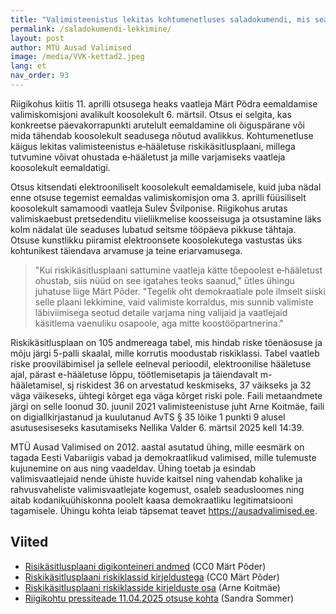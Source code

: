 ```yaml
---
title: "Valimisteenistus lekitas kohtumenetluses saladokumendi, mis seadvat ohtu e‑hääletuse"
permalink: /saladokumendi-lekkimine/
layout: post
author: MTÜ Ausad Valimised
image: /media/VVK-kettad2.jpeg
lang: et
nav_order: 93
---
```


Riigikohus kiitis 11. aprilli otsusega heaks vaatleja Märt Põdra eemaldamise valimiskomisjoni avalikult koosolekult 6. märtsil.
Otsus ei selgita, kas konkreetse päevakorrapunkti arutelult eemaldamine oli õiguspärane või mida tähendab koosolekult seadusega nõutud avalikkus. Kohtumenetluse käigus lekitas valimisteenistus e‑hääletuse riskikäsitlusplaani, millega tutvumine võivat ohustada e‑hääletust ja mille varjamiseks vaatleja koosolekult eemaldatigi.

Otsus kitsendati elektrooniliselt koosolekult eemaldamisele, kuid juba nädal enne otsuse tegemist eemaldas valimiskomisjon oma 3. aprilli füüsiliselt koosolekult samamoodi vaatleja Sulev Švilponise. Riigikohus arutas valimiskaebust pretsedenditu viieliikmelise koosseisuga ja otsustamine läks kolm nädalat üle seaduses lubatud seitsme tööpäeva pikkuse tähtaja. Otsuse kunstlikku piiramist elektroonsete koosolekutega vastustas üks kohtunikest täiendava arvamuse ja teine eriarvamusega.

> "Kui riskikäsitlusplaani sattumine vaatleja kätte tõepoolest e‑hääletust ohustab, siis nüüd on see igatahes teoks saanud," ütles ühingu juhatuse liige Märt Põder. "Tegelik oht demokraatiale pole ilmselt siiski selle plaani lekkimine, vaid valimiste korraldus, mis sunnib valimiste läbiviimisega seotud detaile varjama ning valijaid ja vaatlejaid käsitlema vaenuliku osapoole, aga mitte koostööpartnerina."

Riskikäsitlusplaan on 105 andmereaga tabel, mis hindab riske tõenäosuse ja mõju järgi 5-palli skaalal, mille korrutis moodustab riskiklassi. Tabel vaatleb riske prooviläbimisel ja sellele eelneval perioodil, elektroonilise hääletuse ajal, pärast e-hääletuse lõppu, töötlemisetapis ja täiendavalt m-hääletamisel, sj riskidest 36 on arvestatud keskmiseks, 37 väikseks ja 32 väga väikeseks, ühtegi kõrget ega väga kõrget riski pole. Faili metaandmete järgi on selle loonud 30. juunil 2021 valimisteenistuse juht Arne Koitmäe, faili on digiallkirjastanud ja kuulutanud AvTS § 35 lõike 1 punkti 9 alusel asutusesiseseks kasutamiseks Nellika Valder 6. märtsil 2025 kell 14:39.

MTÜ Ausad Valimised on 2012. aastal asutatud ühing, mille eesmärk on tagada Eesti Vabariigis vabad ja demokraatlikud valimised, mille tulemuste kujunemine on aus ning vaadeldav. Ühing toetab ja esindab valimisvaatlejaid nende ühiste huvide kaitsel ning vahendab kohalike ja rahvusvaheliste valimisvaatlejate kogemust, osaleb seadusloomes ning aitab kodanikuühiskonna poolelt kaasa demokraatliku legitimatsiooni tagamisele. Ühingu kohta leiab täpsemat teavet https://ausadvalimised.ee.

## Viited

* [Risikäsitlusplaani digikonteineri andmed](https://gafgaf.infoaed.ee/images/nellika-leke.png) (CC0 Märt Põder)
* [Riskikäsitlusplaani riskiklassid kirjeldustega](https://gafgaf.infoaed.ee/images/riskikirjeldused.png) (CC0 Märt Põder)
* [Riskikäsitlusplaani riskiklasside kirjelduste osa](https://gafgaf.infoaed.ee/files/4.%20EHS%20riskid%202021_t%C3%A4iendatud-03_2024_klassid.xlsx) (Arne Koitmäe)
* [Riigikohtu pressiteade 11.04.2025 otsuse kohta](https://www.riigikohus.ee/et/uudiste-arhiiv/riigikohus-selgitas-vabariigi-valimiskomisjoni-istungite-jalgimise-voimalusi) (Sandra Sommer)
